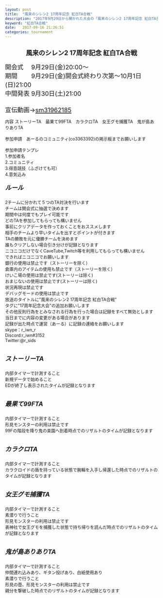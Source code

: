```yaml
---
layout: post
title:  "風来のシレン2 17周年記念 紅白TA合戦"
description: "2017年9月29日から開かれた大会の「風来のシレン2 17周年記念 紅白TA合戦」の概要です"
keyword: "紅白TA合戦"
date:   2017-09-16 21:26:51
categories: tournament
---
```


<h2 style="text-align:center;">風来のシレン2 17周年記念 紅白TA合戦</h2><p style="text-align:left;"><span style="font-size:120%;"><span style="font-size:120%;">開会式　 9月29日(金)20:00～<br />期間　　 9月29日(金)開会式終わり次第～10月1日(日)21:00<br />中間発表 9月30日(土)21:00<br /><br />宣伝動画→<a href="http://www.nicovideo.jp/watch/sm31962185">sm31962185</a></span></span></p><p>内容 ストーリーTA　最果て99FTA　カラクロTA　女王グモ捕獲TA　鬼が島ありありTA<br /><br />参加申請　あーるのコミュニティ(co3363392)の掲示板までお願いします<br /><br /><span>参加申請テンプレ</span><br /><span>1.参加者名</span><br /><span>2.コミュニティ</span><br /><span>3.得意競技（ふざけても可）</span><br /><span>4.意気込み</span><br /></p><div style="text-align:left;"><h5><span style="font-size:120%;"><span style="font-size:120%;">ルール</span></span></h5>2チームに分かれて５つのTA対決を行います<br />チームは開会式に抽選で決めます<br />期間中は何度でもプレイ可能です<br />どのTAを参加してもらっても構いません<br />事前にクリアデータを作っておくことをおススメします<br />相手のチームより早いタイムを出すとポイントが付きます<br />TAの勝敗を元に優勝チームを決めます<br />誰もクリアしない場合引き分けが記録となります<br />ニコニコだけでなくCaveTube,Twitch等を利用してもらっても構いません<br />できればニコニコでお願いします<br />銀行の使用は禁止です（ストーリーを除く）<br />倉庫内のアイテムの使用も禁止です（ストーリーを除く）<br />けいこ場の使用は禁止です(ストーリーは除く)<br />おまじないの使用は禁止です(ストーリーは除く)<br />状況再現は禁止です<br />デバッグモードの使用は禁止です<br />放送のタイトルに”風来のシレン2 17周年記念 紅白TA合戦”<br />タグに"17周年記念大会"の追加お願いします<br />その他反則行為をとみなされる行為を行った場合は記録をすべて無効とします<br />当日までに内容の変更がある場合があります<br />記録が出た時点で運営（あーる）に記録の連絡をお願いします<br />skype：r_iwn_r <br />Discord:r_iwn#3152<br />Twitter:@r_sids<br /><br /></div><div style="text-align:left;"><h5><span style="font-size:120%;"><span style="font-size:120%;">ストーリーTA</span></span></h5>内部タイマーで計測すること<br />新規データで始めること<br />EDが終了し表示されたタイムが記録となります<br /><br /></div><div style="text-align:left;"><h5><span style="font-size:120%;"><span style="font-size:120%;">最果て99FTA</span></span></h5>内部タイマーで計測すること<br />形見モンスターの利用は禁止です<br />99Fの階段を降り鬼の楽園へ到着時点でのリザルトのタイムが記録となります<br /><br /></div><div style="text-align:left;"><h5><span style="font-size:120%;"><span style="font-size:120%;">カラクロTA</span></span></h5>内部タイマーで計測すること<br />カラクロイドの盾を持っている状態で腕輪を入手し帰還した時点でのリザルトのタイムが記録となります<br /><br /></div><div style="text-align:left;"><h5><span style="font-size:120%;"><span style="font-size:120%;">女王グモ捕獲TA</span></span></h5>内部タイマーで計測すること<br />素潜りで行うこと<br />形見モンスターの利用は禁止です<br />表神社で女王グモを捕獲した状態で持ち帰りを読んだ時点でのリザルトのタイムが記録となります<br /><br /></div><div style="text-align:left;"><h5><span style="font-size:120%;"><span style="font-size:120%;">鬼が島ありありTA</span></span></h5>内部タイマーで計測すること<br />仲間連れ込みあり、ギタン投げあり、白紙使用あり<br />素潜りで行うこと<br />形見の壺、形見モンスターの利用は禁止です<br />親分を撃破した時点でのリザルトのタイムが記録となります</div><br />